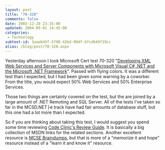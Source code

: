 ```yaml
---
layout: post
title: "70-320"
comments: false
date: 2003-12-20 23:35:00
updated: 2004-05-01 14:45:00
categories:
 - Technology
subtext-id: 3aaeb45f-5f90-42bd-99df-6fcd645f19cc
alias: /blog/post/70-320.aspx
---
```



Yesterday afternoon I took Microsoft Cert test 70-320 "[Developing XML Web Services and Server Components with Microsoft Visual C# .NET and the Microsoft .NET Framework](http://www.microsoft.com/learning/exams/70-320.asp)". Passed with flying colors. It was a different test than I expected, but I had been given some warning by a coworker. From the title, you would expect 50% Web Services and 50% Enterprise Services. 

Those two things are certainly covered on the test, but the are joined by a large amount of .NET Remoting and SQL Server. All of the tests I've taken so far in the MCSD.NET├é track have had fair amounts of database stuff, but this one had a lot more than I expected. 

So if you are thinking about taking this test, I would suggest you spend some time reviewing [Code Clinic's Review Guide](http://www.codeclinic.com/70-320skills.htm). It is basically a big collection of MSDN links for the related sections. Another excellent resource is [MCSE Braindumps](http://www.mcsebraindumps.com/), but that is more of a "memorize it and hope" resource instead of a "learn it and know it" resource. 
